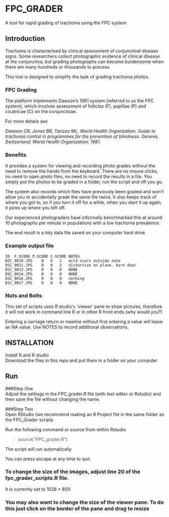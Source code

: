 # FPC_GRADER
A tool for rapid grading of trachoma using the FPC system

## Introduction
Trachoma is characterised by clinical assessment of conjunctival disease signs. Some researchers collect photographic evidence of clinical disease at the conjunctiva, but grading photographs can become burdensome when there are many hundreds or thousands to process.

This tool is designed to simplify the task of grading trachoma photos.

### FPC Grading

The platform implements Dawson’s 1981 system (referred to as the FPC system), which involves assessment of follicles (F), papillae (P) and cicatricae (C) on the conjunctivae.

For more details see 

*Dawson CR, Jones BR, Tarizzo ML, World Health Organization. Guide to trachoma
control in programmes for the prevention of blindness. Geneva, Switzerland: World
Health Organization; 1981.*  

### Benefits  

It provides a system for viewing and recording photo grades without the need to remove the hands from the keyboard. There are no mouse clicks, no need to open photo files, no need to record the results in a file. You simply put the photos to be graded in a folder, run the script and off you go.  

The system also records which files have previously been graded and won't allow you to accidentally grade the same file twice. It also keeps track of where you got to, so if you turn it off for a while, when you start it up again, it picks up where you left off. 

Our experienced photograders have informally benchmarked this at around 10 photographs per minute in populations with a low trachoma prevalence.  

The end result is a tidy data file saved on your computer hard drive.  
### Example output file

```
ID	F.SCORE	P.SCORE	C.SCORE	NOTES
DSC_0010.JPG	0	0	1	mild scars outside zone
DSC_0011.JPG	0	0	3	distortion on plane. barn door
DSC_0013.JPG	0	0	0	NONE
DSC_0014.JPG	0	0	0	NONE
DSC_0016.JPG	0	0	0	nothing
DSC_0017.JPG	0	0	0	NONE

```

### Nuts and Bolts  
  
This set of scripts uses R studio's 'viewer' pane to show pictures, therefore it will not work in command line R or in other R front ends (why would you?)

Entering a carriage return or newline without first entering a value will leave an NA value.
Use NOTES to record additional observations.

## INSTALLATION

Install R and R studio  
Download the files in this repo and put them in a folder on your computer

## Run

###Step One  
Adjust the settings in the FPC_grader.R file (with text editor or Rstudio) and then save the file without changing the name.  
  
###Step Two  
Open RStudio (we recommend making an R Project file in the same folder as the FPC_Grader scripts  

Run the following command or source from within Rstudio

>source("FPC_grader.R")

The script will run automatically

You can press escape at any time to quit. 


### To change the size of the images, adjust line 20 of the fpc_grader_scripts.R file.  
It is currently set to 1028 * 800

### You may also want to change the size of the viewer pane. To do this just click on the border of the pane and drag to resize
